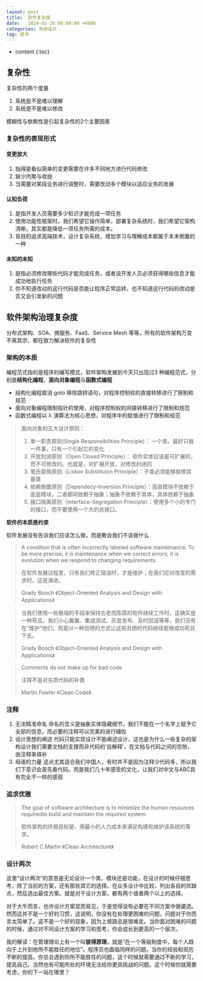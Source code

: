 ```yaml
---
layout: post
title:  软件复杂度
date:   2024-02-26 00:00:00 +0800
categories: 系统设计
tag: 读书
---
```



* content
{:toc}

## 复杂性

复杂性的两个度量

1. 系统是不是难以理解
2. 系统是不是难以修改

模糊性与依赖性是引起复杂性的2个主要因素



### 复杂性的表现形式

#### 变更放大

1. 指得是看似简单的变更需要在许多不同地方进行代码修改
2. 缺少内聚与收拢
3. 当需要对某段业务进行调整时，需要改动多个模块以适应业务的发展



#### 认知负荷

1. 是指开发人员需要多少知识才能完成一项任务
2. 使用功能性框架时，我们希望它操作简单，部署复杂系统时，我们希望它架构清晰，其实都是降低一项任务所需的成本。
3. 盲目的追求高端技术，设计复杂系统，增加学习与理解成本都属于本末倒置的一种



#### 未知的未知

1. 是指必须修改哪些代码才能完成任务，或者说开发人员必须获得哪些信息才能成功地执行任务
2. 你不知道改动的这行代码是否能让程序正常运转，也不知道这行代码的改动是否又会引发新的问题



## 软件架构治理复杂度

分布式架构、SOA、微服务、FaaS、Service Mesh 等等。所有的软件架构万变不离其宗，都在致力解决软件的复杂性



### 架构的本质

编程范式指的是程序的编写模式，软件架构发展到今天只出现过3 种编程范式，分别是**结构化编程**，**面向对象编程**与**函数式编程**

- 结构化编程取消 goto 移除跳转语句，对程序控制权的直接转移进行了限制和规范
- 面向对象编程限制指针的使用，对程序控制权的间接转移进行了限制和规范
- 函数式编程以 λ 演算法为核心思想，对程序中的赋值进行了限制和规范

> 面向对象的五大设计原则：
>
> 1. 单一职责原则(Single Responsibilities Principle)： 一个类，最好只做一件事，只有一个引起它的变化
> 2. 开放封闭原则（Open Closed Principle）： 软件实体应该是可扩展的，而不可修改的。也就是，对扩展开放，对修改封闭的
> 3. 里氏替换原则（Liskov Substituion Principle）：子类必须能够替换其基类
> 4. 依赖倒置原则（Dependecy-Inversion Principle）：高层模块不依赖于底层模块，二者都同依赖于抽象；抽象不依赖于具体，具体依赖于抽象
> 5. 接口隔离原则（Interface-Segregation Principle）：使用多个小的专门的接口，而不要使用一个大的总接口。

**软件的本质是约束**

软件发展没有告诉我们应该怎么做，而是教会我们不该做什么



> A condition that is often incorrectly labeled software maintenance. To be more precise, it is maintenance when we correct errors; it is evolution when we respond to changing requirements.
>
> 在软件发展过程里，只有我们修正错误时，才是维护；在我们应对改变的需求时，这是演进。
>
> Grady Booch 《Object-Oriented Analysis and Design with Applications》



> 当我们使用一些极端的手段来保持古老而陈腐的软件继续工作时，这确实是一种苟且。我们小心翼翼、集成测试、灰度发布、及时回滚等等，我们没有在“维护”他们，而是以一种丑陋的方式让这些丑陋的代码继续能够成功苟且下去。
>
> Grady Booch 《Object-Oriented Analysis and Design with Applications》



> Comments do not make up for bad code
>
> 注释不是对劣质代码的补救
>
> Martin Fowler 《Clean Code》



### 注释

1. 无法精准命名
   命名的含义是抽象实体隐藏细节，我们不能在一个名字上赋予它全部的信息，而必要的注释可以完美的进行辅佐
2. 设计思想的阐述
   代码只能实现设计不能阐述设计，这也是为什么一些复杂的架构设计我们需要文档的支撑而非代码的‘自解释’，在文档与代码之间的空隙，由注释来填补
3. 母语的力量
   这点尤其适合我们中国人，有时并不是因为注释少代码多，所以我们下意识会首先看代码。而是我们几十年感受的文化，让我们对中文与ABC具有完全不一样的感观

### 追求优雅

> The goal of software architecture is to minimize the human resources requiredto build and maintain the required system.
>
> 软件架构的终极目标是，用最小的人力成本来满足构建和维护该系统的需求。
>
> Robert C.Martin 《Clean Architecture》



### 设计两次

这里“设计两次”的意思是无论设计一个类，模块还是功能，在设计的时候仔细思考，除了当前的方案，还有那些其它的选择。在众多设计中比较，列出各自的优缺点，然后选出最佳方案。就是对于设计方案，都有两个或者两个以上的选择。

对于大牛而言，也许设计方案显而易见，于是觉得没有必要在不同方案中做遴选。然而这并不是一个好的习惯，这说明，你没有在处理更困难的问题，问题对于你而言太简单了。这不是一个好的现象，因为上坡路总是很难走。当你面对困难的问题的时候，通过对不同设计方案的学习和思考，你会成长到更高的一个层次。

我的解读：在管理理论上有一个叫**彼得原理**，就是“在一个等级制度中，每个人趋向于上升到他所不能胜任的地位”。程序员也面临同样的问题，当你的经验和资历不断的提高，你总会遇到你所不能胜任的问题，这个时候就需要通过不断的学习，提高自己。当然也有可能所处的环境无法给你更具挑战的问题。这个时候你就需要考虑，你的下一站在哪里？







